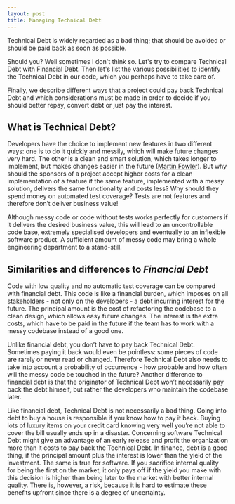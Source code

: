 ```yaml
---
layout: post
title: Managing Technical Debt
---
```

Technical Debt is widely regarded as a bad thing; that should be avoided or should be paid back as soon as possible.

Should you? Well sometimes I don't think so. 
Let's try to compare Technical Debt with Financial Debt. 
Then let's list the various possibilities to identify the Technical Debt in our code, which you perhaps have to take care of.

Finally, we describe different ways that a project could pay back Technical Debt 
and which considerations must be made in order to decide if you should better repay, convert debt or just pay the interest.

## What is Technical Debt?

Developers have the choice to implement new features in two different ways: one is to do it quickly and messily, which will make future changes very hard. 
The other is a clean and smart solution, which takes longer to implement, but makes changes easier in the future 
([Martin Fowler](http://martinfowler.com/bliki/TechnicalDebt.html)). But why should the sponsors of a project accept higher costs for a clean implementation of a feature if the same feature, implemented with a messy solution, delivers the same functionality and costs less? Why should they spend money on automated test coverage? Tests are not features and therefore don’t deliver business value!

Although messy code or code without tests works perfectly for customers if it delivers the desired business value, this will lead to an uncontrollable code base, extremely specialised developers and eventually to an inflexible software product. A sufficient amount of messy code may bring a whole engineering department to a stand-still.

## Similarities and differences to _Financial Debt_

Code with low quality and no automatic test coverage can be compared with financial debt. This code is like a financial burden, which imposes on all stakeholders - not only on the developers - a debt incurring interest for the future. The principal amount is the cost of refactoring the codebase to a clean design, which allows easy future changes. The interest is the extra costs, which have to be paid in the future if the team has to work with a messy codebase instead of a good one.

Unlike financial debt, you don’t have to pay back Technical Debt. Sometimes paying it back would even be pointless: some pieces of code are rarely or never read or changed. Therefore Technical Debt also needs to take into account a probability of occurrence - how probable and how often will the messy code be touched in the future? Another difference to financial debt is that the originator of Technical Debt won’t necessarily pay back the debt himself, but rather the developers who maintain the codebase later.

Like financial debt, Technical Debt is not necessarily a bad thing. Going into debt to buy a house is responsible if you know how to pay it back. Buying lots of luxury items on your credit card knowing very well you’re not able to cover the bill usually ends up in a disaster. Concerning software Technical Debt might give an advantage of an early release and profit the organization more than it costs to pay back the Technical Debt. In finance, debt is a good thing, if the principal amount plus the interest is lower than the yield of the investment. The same is true for software. If you sacrifice internal quality for being the first on the market, it only pays off if the yield you make with this decision is higher than being later to the market with better internal quality. There is, however, a risk, because it is hard to estimate these benefits upfront since there is a degree of uncertainty.
